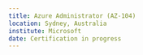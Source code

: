 ```yaml
---
title: Azure Administrator (AZ-104)
location: Sydney, Australia
institute: Microsoft
date: Certification in progress
---
```

